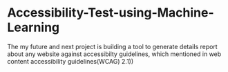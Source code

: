 # Accessibility-Test-using-Machine-Learning
The my future and next project is building a tool to generate details report about any website against accessibilty guidelines, which mentioned in web content accessibility guidelines(WCAG) 2.1))
